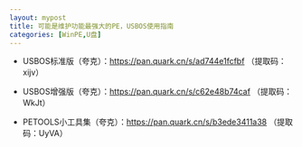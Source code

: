 ```yaml
---
layout: mypost
title: 可能是维护功能最强大的PE，USBOS使用指南
categories: [WinPE,U盘]
---
```


- USBOS标准版（夸克）：<https://pan.quark.cn/s/ad744e1fcfbf> （提取码：xijv）

- USBOS增强版（夸克）：<https://pan.quark.cn/s/c62e48b74caf> （提取码：WkJt）

- PETOOLS小工具集（夸克）：<https://pan.quark.cn/s/b3ede3411a38> （提取码：UyVA）
